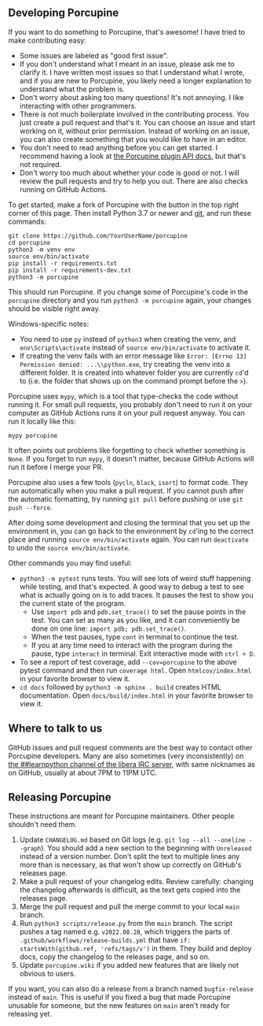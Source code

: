 ## Developing Porcupine

If you want to do something to Porcupine, that's awesome!
I have tried to make contributing easy:
- Some issues are labeled as "good first issue".
- If you don't understand what I meant in an issue, please ask me to clarify it.
    I have written most issues so that I understand what I wrote,
    and if you are new to Porcupine, you likely need a longer explanation to understand what the problem is.
- Don't worry about asking too many questions!
    It's not annoying. I like interacting with other programmers.
- There is not much boilerplate involved in the contributing process.
    You just create a pull request and that's it.
    You can choose an issue and start working on it, without prior permission.
    Instead of working on an issue, you can also create something that you would
    like to have in an editor.
- You don't need to read anything before you can get started.
    I recommend having a look at [the Porcupine plugin API docs](https://akuli.github.io/porcupine/),
    but that's not required.
- Don't worry too much about whether your code is good or not.
    I will review the pull requests and try to help you out.
    There are also checks running on GitHub Actions.

To get started, make a fork of Porcupine with the button in the top right corner of this page.
Then install Python 3.7 or newer and [git](https://git-scm.com/), and run these commands:

    git clone https://github.com/YourUserName/porcupine
    cd porcupine
    python3 -m venv env
    source env/bin/activate
    pip install -r requirements.txt
    pip install -r requirements-dev.txt
    python3 -m porcupine

This should run Porcupine. If you change some of Porcupine's
code in the `porcupine` directory and you run `python3 -m porcupine` again, your changes
should be visible right away.

Windows-specific notes:
- You need to use `py` instead of `python3` when creating the venv,
    and `env\Scripts\activate` instead of `source env/bin/activate` to activate it.
- If creating the venv fails with an error message like `Error: [Errno 13] Permission denied: ...\\python.exe`,
    try creating the venv into a different folder.
    It is created into whatever folder you are currently `cd`'d to
    (i.e. the folder that shows up on the command prompt before the `>`).

Porcupine uses `mypy`, which is a tool that type-checks the code without running it.
For small pull requests, you probably don't need to run it on your computer as GitHub Actions runs it on your pull request anyway.
You can run it locally like this:

    mypy porcupine

It often points out problems like forgetting to check whether something is `None`.
If you forget to run `mypy`, it doesn't matter,
because GitHub Actions will run it before I merge your PR.

Porcupine also uses a few tools (`pycln`, `black`, `isort`) to format code.
They run automatically when you make a pull request.
If you cannot push after the automatic formatting,
try running `git pull` before pushing or use `git push --force`.

After doing some development and closing the terminal that you set up the
environment in, you can go back to the environment by `cd`'ing to the correct
place and running `source env/bin/activate` again. You can run `deactivate` to undo
the `source env/bin/activate`.

Other commands you may find useful:
- `python3 -m pytest` runs tests. You will see lots of weird stuff happening
  while testing, and that's expected.
    A good way to debug a test to see what is actually going on is to add traces.
    It pauses the test to show you the current state of the program.
    - Use `import pdb` and `pdb.set_trace()` to set the pause points in the test. You can
      set as many as you like, and it can conveniently be done on one line: `import pdb; pdb.set_trace()`.
    - When the test pauses, type `cont` in terminal to continue the test.
    - If you at any time need to interact with the program during the pause,
      type `interact` in terminal. Exit interactive mode with `ctrl + D`.
- To see a report of test coverage, add `--cov=porcupine` to the above pytest
  command and then run `coverage html`. Open `htmlcov/index.html` in your favorite
  browser to view it.
- `cd docs` followed by `python3 -m sphinx . build` creates HTML documentation.
  Open `docs/build/index.html` in your favorite browser to view it.


## Where to talk to us

GitHub issues and pull request comments are the best way to contact other Porcupine developers.
Many are also sometimes (very inconsistently) on
[the ##learnpython channel of the libera IRC server](https://kiwiirc.com/nextclient/irc.libera.chat/##learnpython),
with same nicknames as on GitHub, usually at about 7PM to 11PM UTC.


## Releasing Porcupine

These instructions are meant for Porcupine maintainers.
Other people shouldn't need them.

1. Update `CHANGELOG.md` based on Git logs (e.g. `git log --all --oneline --graph`).
    You should add a new section to the beginning with `Unreleased` instead of a version number.
    Don't split the text to multiple lines any more than is necessary,
    as that won't show up correctly on GitHub's releases page.
2. Make a pull request of your changelog edits. Review carefully:
    changing the changelog afterwards is difficult, as the text gets copied into the releases page.
3. Merge the pull request and pull the merge commit to your local `main` branch.
4. Run `python3 scripts/release.py` from the `main` branch.
    The script pushes a tag named e.g. `v2022.08.28`,
    which triggers the parts of `.github/workflows/release-builds.yml`
    that have `if: startsWith(github.ref, 'refs/tags/v')` in them.
    They build and deploy docs, copy the changelog to the releases page, and so on.
5. Update `porcupine.wiki` if you added new features that are likely not obvious to users.

If you want, you can also do a release from a branch named `bugfix-release` instead of `main`.
This is useful if you fixed a bug that made Porcupine unusable for someone,
but the new features on `main` aren't ready for releasing yet.
